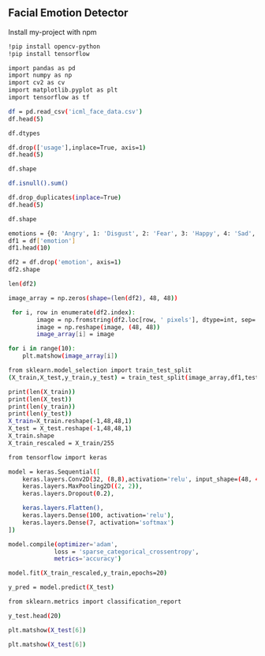 
## Facial Emotion Detector

Install my-project with npm

```bash
!pip install opencv-python
!pip install tensorflow
```
```bash
import pandas as pd
import numpy as np
import cv2 as cv
import matplotlib.pyplot as plt
import tensorflow as tf
``` 
```bash
df = pd.read_csv('icml_face_data.csv')
df.head(5)
```
```bash
df.dtypes
```
```bash
df.drop(['usage'],inplace=True, axis=1)
df.head(5)
```
```bash
df.shape
```
```bash
df.isnull().sum()
```
```bash
df.drop_duplicates(inplace=True)
df.head(5)
```
```bash
df.shape
```
```bash
emotions = {0: 'Angry', 1: 'Disgust', 2: 'Fear', 3: 'Happy', 4: 'Sad', 5: 'Surprise', 6: 'Neutral'}
df1 = df['emotion']
df1.head(10)
```
```bash
df2 = df.drop('emotion', axis=1)
df2.shape
```
```bash
len(df2)
```
```bash
image_array = np.zeros(shape=(len(df2), 48, 48))
```

```bash
 for i, row in enumerate(df2.index):
        image = np.fromstring(df2.loc[row, ' pixels'], dtype=int, sep=' ')
        image = np.reshape(image, (48, 48))
        image_array[i] = image
```
```bash
for i in range(10):
    plt.matshow(image_array[i])
```
```bash
from sklearn.model_selection import train_test_split
(X_train,X_test,y_train,y_test) = train_test_split(image_array,df1,test_size=0.2,random_state=10)

```
```bash
print(len(X_train))
print(len(X_test))
print(len(y_train))
print(len(y_test))
X_train=X_train.reshape(-1,48,48,1)
X_test = X_test.reshape(-1,48,48,1)
X_train.shape
X_train_rescaled = X_train/255
```
```bash
from tensorflow import keras

model = keras.Sequential([
    keras.layers.Conv2D(32, (8,8),activation='relu', input_shape=(48, 48,1)),
    keras.layers.MaxPooling2D((2, 2)),
    keras.layers.Dropout(0.2),

    keras.layers.Flatten(),
    keras.layers.Dense(100, activation='relu'),
    keras.layers.Dense(7, activation='softmax')
])

model.compile(optimizer='adam',
             loss = 'sparse_categorical_crossentropy',
             metrics='accuracy')

model.fit(X_train_rescaled,y_train,epochs=20)
```
```bash
y_pred = model.predict(X_test)
```
```bash
from sklearn.metrics import classification_report
```
```bash
y_test.head(20)
```
```bash
plt.matshow(X_test[6])
```
```bash
plt.matshow(X_test[6])
```